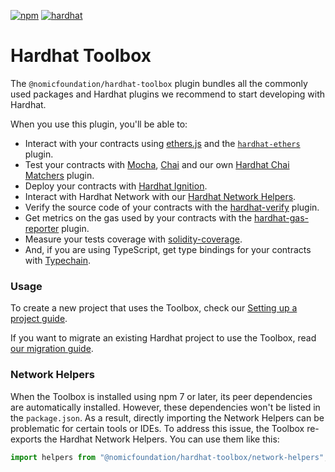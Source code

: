 [![npm](https://img.shields.io/npm/v/@nomicfoundation/hardhat-toolbox.svg)](https://www.npmjs.com/package/@nomicfoundation/hardhat-toolbox) [![hardhat](https://v2.hardhat.org/buidler-plugin-badge.svg?1)](https://hardhat.org)

# Hardhat Toolbox

The `@nomicfoundation/hardhat-toolbox` plugin bundles all the commonly used packages and Hardhat plugins we recommend to start developing with Hardhat.

When you use this plugin, you'll be able to:

- Interact with your contracts using [ethers.js](https://docs.ethers.org/v6/) and the [`hardhat-ethers`](https://v2.hardhat.org/hardhat-runner/plugins/nomicfoundation-hardhat-ethers) plugin.
- Test your contracts with [Mocha](https://mochajs.org/), [Chai](https://chaijs.com/) and our own [Hardhat Chai Matchers](https://v2.hardhat.org/hardhat-chai-matchers) plugin.
- Deploy your contracts with [Hardhat Ignition](https://v2.hardhat.org/ignition).
- Interact with Hardhat Network with our [Hardhat Network Helpers](https://v2.hardhat.org/hardhat-network-helpers).
- Verify the source code of your contracts with the [hardhat-verify](https://v2.hardhat.org/hardhat-runner/plugins/nomicfoundation-hardhat-verify) plugin.
- Get metrics on the gas used by your contracts with the [hardhat-gas-reporter](https://github.com/cgewecke/hardhat-gas-reporter) plugin.
- Measure your tests coverage with [solidity-coverage](https://github.com/sc-forks/solidity-coverage).
- And, if you are using TypeScript, get type bindings for your contracts with [Typechain](https://github.com/dethcrypto/TypeChain/).

### Usage

To create a new project that uses the Toolbox, check our [Setting up a project guide](https://v2.hardhat.org/hardhat-runner/docs/guides/project-setup).

If you want to migrate an existing Hardhat project to use the Toolbox, read [our migration guide](https://hv2.ardhat.org/hardhat-runner/docs/guides/migrating-from-hardhat-waffle).

### Network Helpers

When the Toolbox is installed using npm 7 or later, its peer dependencies are automatically installed. However, these dependencies won't be listed in the `package.json`. As a result, directly importing the Network Helpers can be problematic for certain tools or IDEs. To address this issue, the Toolbox re-exports the Hardhat Network Helpers. You can use them like this:

```ts
import helpers from "@nomicfoundation/hardhat-toolbox/network-helpers";
```
